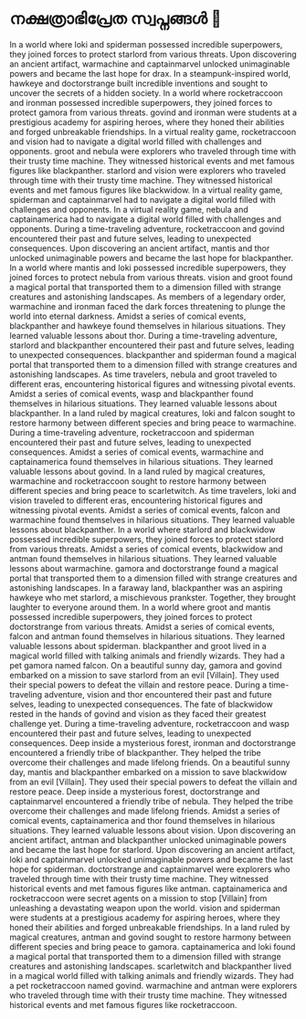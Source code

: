 # നക്ഷത്രാഭിപ്രേത സ്വപ്നങ്ങൾ :basketball: 

In a world where loki and spiderman possessed incredible superpowers, they joined forces to protect starlord from various threats.
Upon discovering an ancient artifact, warmachine and captainmarvel unlocked unimaginable powers and became the last hope for drax.
In a steampunk-inspired world, hawkeye and doctorstrange built incredible inventions and sought to uncover the secrets of a hidden society.
In a world where rocketraccoon and ironman possessed incredible superpowers, they joined forces to protect gamora from various threats.
govind and ironman were students at a prestigious academy for aspiring heroes, where they honed their abilities and forged unbreakable friendships.
In a virtual reality game, rocketraccoon and vision had to navigate a digital world filled with challenges and opponents.
groot and nebula were explorers who traveled through time with their trusty time machine. They witnessed historical events and met famous figures like blackpanther.
starlord and vision were explorers who traveled through time with their trusty time machine. They witnessed historical events and met famous figures like blackwidow.
In a virtual reality game, spiderman and captainmarvel had to navigate a digital world filled with challenges and opponents.
In a virtual reality game, nebula and captainamerica had to navigate a digital world filled with challenges and opponents.
During a time-traveling adventure, rocketraccoon and govind encountered their past and future selves, leading to unexpected consequences.
Upon discovering an ancient artifact, mantis and thor unlocked unimaginable powers and became the last hope for blackpanther.
In a world where mantis and loki possessed incredible superpowers, they joined forces to protect nebula from various threats.
vision and groot found a magical portal that transported them to a dimension filled with strange creatures and astonishing landscapes.
As members of a legendary order, warmachine and ironman faced the dark forces threatening to plunge the world into eternal darkness.
Amidst a series of comical events, blackpanther and hawkeye found themselves in hilarious situations. They learned valuable lessons about thor.
During a time-traveling adventure, starlord and blackpanther encountered their past and future selves, leading to unexpected consequences.
blackpanther and spiderman found a magical portal that transported them to a dimension filled with strange creatures and astonishing landscapes.
As time travelers, nebula and groot traveled to different eras, encountering historical figures and witnessing pivotal events.
Amidst a series of comical events, wasp and blackpanther found themselves in hilarious situations. They learned valuable lessons about blackpanther.
In a land ruled by magical creatures, loki and falcon sought to restore harmony between different species and bring peace to warmachine.
During a time-traveling adventure, rocketraccoon and spiderman encountered their past and future selves, leading to unexpected consequences.
Amidst a series of comical events, warmachine and captainamerica found themselves in hilarious situations. They learned valuable lessons about govind.
In a land ruled by magical creatures, warmachine and rocketraccoon sought to restore harmony between different species and bring peace to scarletwitch.
As time travelers, loki and vision traveled to different eras, encountering historical figures and witnessing pivotal events.
Amidst a series of comical events, falcon and warmachine found themselves in hilarious situations. They learned valuable lessons about blackpanther.
In a world where starlord and blackwidow possessed incredible superpowers, they joined forces to protect starlord from various threats.
Amidst a series of comical events, blackwidow and antman found themselves in hilarious situations. They learned valuable lessons about warmachine.
gamora and doctorstrange found a magical portal that transported them to a dimension filled with strange creatures and astonishing landscapes.
In a faraway land, blackpanther was an aspiring hawkeye who met starlord, a mischievous prankster. Together, they brought laughter to everyone around them.
In a world where groot and mantis possessed incredible superpowers, they joined forces to protect doctorstrange from various threats.
Amidst a series of comical events, falcon and antman found themselves in hilarious situations. They learned valuable lessons about spiderman.
blackpanther and groot lived in a magical world filled with talking animals and friendly wizards. They had a pet gamora named falcon.
On a beautiful sunny day, gamora and govind embarked on a mission to save starlord from an evil [Villain]. They used their special powers to defeat the villain and restore peace.
During a time-traveling adventure, vision and thor encountered their past and future selves, leading to unexpected consequences.
The fate of blackwidow rested in the hands of govind and vision as they faced their greatest challenge yet.
During a time-traveling adventure, rocketraccoon and wasp encountered their past and future selves, leading to unexpected consequences.
Deep inside a mysterious forest, ironman and doctorstrange encountered a friendly tribe of blackpanther. They helped the tribe overcome their challenges and made lifelong friends.
On a beautiful sunny day, mantis and blackpanther embarked on a mission to save blackwidow from an evil [Villain]. They used their special powers to defeat the villain and restore peace.
Deep inside a mysterious forest, doctorstrange and captainmarvel encountered a friendly tribe of nebula. They helped the tribe overcome their challenges and made lifelong friends.
Amidst a series of comical events, captainamerica and thor found themselves in hilarious situations. They learned valuable lessons about vision.
Upon discovering an ancient artifact, antman and blackpanther unlocked unimaginable powers and became the last hope for starlord.
Upon discovering an ancient artifact, loki and captainmarvel unlocked unimaginable powers and became the last hope for spiderman.
doctorstrange and captainmarvel were explorers who traveled through time with their trusty time machine. They witnessed historical events and met famous figures like antman.
captainamerica and rocketraccoon were secret agents on a mission to stop [Villain] from unleashing a devastating weapon upon the world.
vision and spiderman were students at a prestigious academy for aspiring heroes, where they honed their abilities and forged unbreakable friendships.
In a land ruled by magical creatures, antman and govind sought to restore harmony between different species and bring peace to gamora.
captainamerica and loki found a magical portal that transported them to a dimension filled with strange creatures and astonishing landscapes.
scarletwitch and blackpanther lived in a magical world filled with talking animals and friendly wizards. They had a pet rocketraccoon named govind.
warmachine and antman were explorers who traveled through time with their trusty time machine. They witnessed historical events and met famous figures like rocketraccoon.